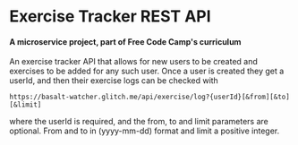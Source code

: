 # Exercise Tracker REST API

#### A microservice project, part of Free Code Camp's curriculum

An exercise tracker API that allows for new users to be created and exercises to be added for any such user. Once a user is created they get a userId, and then their exercise logs can be checked with

`https://basalt-watcher.glitch.me/api/exercise/log?{userId}[&from][&to][&limit]`

where the userId is required, and the from, to and limit parameters are optional. From and to in (yyyy-mm-dd) format and limit a positive integer.
